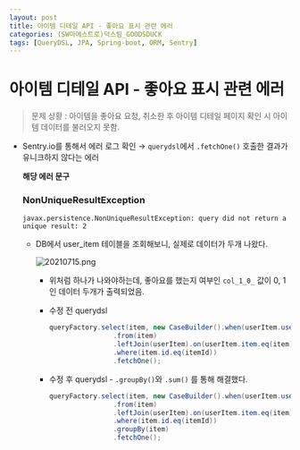 ```yaml
---
layout: post
title: 아이템 디테일 API - 좋아요 표시 관련 에러
categories: (SW마에스트로)덕스팀_GOODSDUCK
tags: [QueryDSL, JPA, Spring-boot, ORM, Sentry]
---
```



# 아이템 디테일 API - 좋아요 표시 관련 에러

> 문제 상황 : 아이템을 좋아요 요청, 취소한 후 아이템 디테일 페이지 확인 시 아이템 데이터를 불러오지 못함.
> 
- Sentry.io를 통해서 에러 로그 확인 → `querydsl`에서 `.fetchOne()` 호출한 결과가 유니크하지 않다는 에러
    
    **해당 에러 문구**
    
    ### **NonUniqueResultException**
    
    ```
    javax.persistence.NonUniqueResultException: query did not return a unique result: 2
    ```
    
    - DB에서 user_item 테이블을 조회해보니, 실제로 데이터가 두개 나왔다.
        
        ![20210715.png](https://github.com/Ting-Kim/Ting-kim.github.io/blob/main/images/20210715.png?raw=true)
        
        - 위처럼 하나가 나와야하는데, 좋아요를 했는지 여부인 `col_1_0_` 값이 0, 1인 데이터 두개가 출력되었음.
        - 수정 전 querydsl
            
            ```java
            queryFactory.select(item, new CaseBuilder().when(userItem.user.id.eq(userId)).then(1L).otherwise(0L))
                            .from(item)
                            .leftJoin(userItem).on(userItem.item.eq(item))
                            .where(item.id.eq(itemId))
                            .fetchOne();
            ```
            
        - 수정 후 querydsl - `.groupBy()`와 `.sum()` 를 통해 해결했다.
            
            ```java
            queryFactory.select(item, new CaseBuilder().when(userItem.user.id.eq(userId)).then(1L).otherwise(0L).sum())
                            .from(item)
                            .leftJoin(userItem).on(userItem.item.eq(item))
                            .where(item.id.eq(itemId))
                            .groupBy(item)
                            .fetchOne();
            ```
